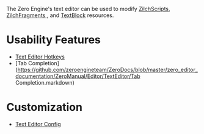 The Zero Engine's text editor can be used to modify [ZilchScripts](https://github.com/zeroengineteam/ZeroDocs/blob/master/zero_editor_documentation/zeromanual/zilch_in_zero.markdown), [ ZilchFragments ](https://github.com/zeroengineteam/ZeroDocs/blob/master/zero_editor_documentation/zeromanual/graphics/materials/shaders.markdown), and [TextBlock](https://github.com/zeroengineteam/ZeroDocs/blob/master/zero_editor_documentation/zeromanual/architecture/resources/textblock.markdown) resources.

 # Usability Features

- [Text Editor Hotkeys](https://github.com/zeroengineteam/ZeroDocs/blob/master/zero_editor_documentation/ZeroManual/Editor/TextEditor/TextEditorHotkeys.markdown)
- [Tab Completion](https://github.com/zeroengineteam/ZeroDocs/blob/master/zero_editor_documentation/ZeroManual/Editor/TextEditor/Tab Completion.markdown)

 # Customization

- [Text Editor Config](https://github.com/zeroengineteam/ZeroDocs/blob/master/zero_editor_documentation/ZeroManual/Editor/TextEditor/TextEditorConfig.markdown)
 

 